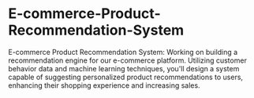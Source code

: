 # E-commerce-Product-Recommendation-System
E-commerce Product Recommendation System: Working on building a recommendation engine for our e-commerce platform. Utilizing customer behavior data and machine learning techniques, you'll design a system capable of suggesting personalized product recommendations to users, enhancing their shopping experience and increasing sales.
